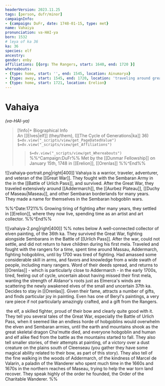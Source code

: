 ```yaml
---
headerVersion: 2023.11.25
tags: [person, dufr/minor]
campaignInfo:
- {campaign: DuFr, date: 1748-01-15, type: met}
name: Vahaiya
pronunciation: va-HAI-ya
born: 1532
# leya of ka 36
ka: 36
species: elf
ancestry:
gender: enby
affiliations: [{org: The Rangers, start: 1640, end: 1720 }]
whereabouts:
- {type: home, start: '', end: 1545, location: Ainumarya}
- {type: away, start: 1545, end: 1720, location: 'traveling around greater Sembara'}
- {type: home, start: 1721, location: Erelion}
---
```

# Vahaiya
*(va-HAI-ya)*
>[!info]+ Biographical Info  
> An [[Elves|elf]] (they/them), ([[The Cycle of Generations|ka]] 36)  
> `$=dv.view("_scripts/view/get_PageDatedValue")`  
> `$=dv.view("_scripts/view/get_Affiliations")`  
>> `$=dv.view("_scripts/view/get_Whereabouts")`  
>> %%^Campaign:DuFr%% Met by the [[Dunmar Fellowship]] on January 15th, 1748 in [[Erelion]], [[Orenlas]] %%^End%%

![[vahaiya-portrait.png|right|400]] Vahaiya is a warrior, traveler, adventurer, and veteran of the [[Great War]]. They fought with the Sembaran Army in the in the [[Battle of Urlich Pass]], and survived. After the Great War, they traveled extensively around [[Addermarch]], the [[Aurbez Plateau]], [[Duchy of Maseau|Maseau]], and other Sembaran borderlands for many years. They made a name for themselves in the Sembaran hobgoblin wars.

%%^Date:1721%%
Growing tiring of fighting after many years, they settled in [[Erelion]], where they now live, spending time as an artist and art collector. 
%%^End%%


![[vahaiya-2.png|right|400]]
%% notes below
A well-connected collector of elven painting, of the 36th ka. They survived the Great War, fighting alongside Sembarans in the Battle of [[Urlich Pass]]. After the war, could not settle, and did not return to have children during his first mela. Traveled and fought with the rangers for a time, spent time around Massau, Addermarch, fighting hobgoblins, until by 1700 was tired of fighting. Had amassed some considerable skill in arms, and favors and knowledge from a wide swath of people, including many rangers. Word of their deeds spread, and returns to [[Orenlas]] - which is particularly close to Addermarch - in the early 1700s, tired, feeling out of cycle, uncertain about having missed their first mela, wanting the strength of Aldanor's roots just as Elmerca's winds are scattering the newly awakened elves of the small and uncertain 37th ka. Decides to stay in [[Orenlas]]. Given their fame, attracts a number of gifts, and finds particular joy in painting. Even has one of Beryl's paintings, a very rare piece if not particularly amazingly crafted, and a gift from the Rangers. 

 the elf, a skilled fighter, proud of their bow and clearly quite good with it. They tell you several tales of the Great War, especially the Battle of Urlich Pass, when it seemed like an endless horde of hobgoblins would overwhelm the elven and Sembaran armies, until the earth and mountains shook as the great skeletal dragon Cha'mutte died, and everyone hobgoblin and human and elf alike fled from the battle as the mountains started to fall. They also tell smaller stories, of their attempts at painting, of a victory over a dust creature on the plains south of Cleenseau (you gather they have some magical ability related to their bow, as part of this story). They also tell of the fine walking in the woods of Addermarch, of the kindness of Marcel de Valarin, a paladin of the Wanderer who spent much time in the 1660s and 1670s in the northern reaches of Maseau, trying to help the war torn land recover. They speak highly of the order he founded, the Order of the Charitable Wanderer.
%%

